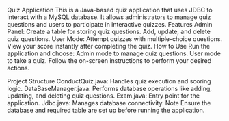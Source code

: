 Quiz Application
This is a Java-based quiz application that uses JDBC to interact with a MySQL database. It allows administrators to manage quiz questions and users to participate in interactive quizzes.
Features
Admin Panel:
Create a table for storing quiz questions.
Add, update, and delete quiz questions.
User Mode:
Attempt quizzes with multiple-choice questions.
View your score instantly after completing the quiz.
How to Use
Run the application and choose:
Admin mode to manage quiz questions.
User mode to take a quiz.
Follow the on-screen instructions to perform your desired actions.

Project Structure
ConductQuiz.java: Handles quiz execution and scoring logic.
DataBaseManager.java: Performs database operations like adding, updating, and deleting quiz questions.
Exam.java: Entry point for the application.
Jdbc.java: Manages database connectivity.
Note
Ensure the database and required table are set up before running the application.
